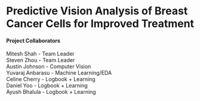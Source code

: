 # Predictive Vision Analysis of Breast Cancer Cells for Improved Treatment

#### Project Collaborators
Mitesh Shah - Team Leader <br>
Steven Zhou - Team Leader <br>
Austin Johnson - Computer Vision <br>
Yuvaraj Anbarasu - Machine Learning/EDA <br>
Celine Cherry - Logbook + Learning <br>
Daniel Yoo - Logbook + Learning <br>
Ayush Bhalula - Logbook + Learning <br>
